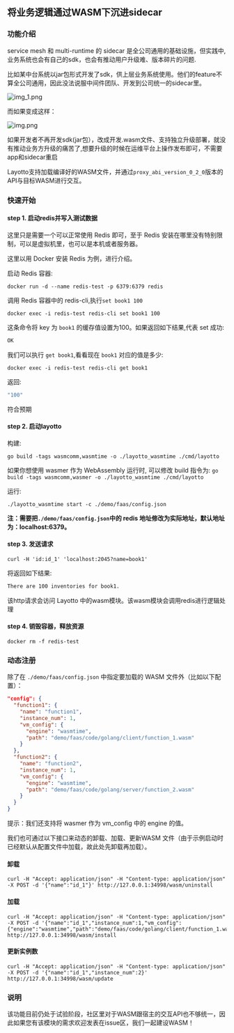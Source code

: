 ## 将业务逻辑通过WASM下沉进sidecar
### 功能介绍
service mesh 和 multi-runtime 的 sidecar 是全公司通用的基础设施，但实践中,业务系统也会有自己的sdk，也会有推动用户升级难、版本碎片的问题.

比如某中台系统以jar包形式开发了sdk，供上层业务系统使用。他们的feature不算全公司通用，因此没法说服中间件团队、开发到公司统一的sidecar里。

![img_1.png](/img/wasm/img_1.png)

而如果变成这样：

![img.png](/img/wasm/img.png)

如果开发者不再开发sdk(jar包），改成开发.wasm文件、支持独立升级部署，就没有推动业务方升级的痛苦了,想要升级的时候在运维平台上操作发布即可，不需要app和sidecar重启

Layotto支持加载编译好的WASM文件，并通过`proxy_abi_version_0_2_0`版本的API与目标WASM进行交互。

### 快速开始

#### step 1. 启动redis并写入测试数据

这里只是需要一个可以正常使用 Redis 即可，至于 Redis 安装在哪里没有特别限制，可以是虚拟机里，也可以是本机或者服务器。

这里以用 Docker 安装 Redis 为例，进行介绍。

启动 Redis 容器:

```shell
docker run -d --name redis-test -p 6379:6379 redis
```

调用 Redis 容器中的 redis-cli,执行`set book1 100`

```shell
docker exec -i redis-test redis-cli set book1 100
```

这条命令将 key 为 `book1` 的缓存值设置为100。如果返回如下结果,代表 set 成功:

```bash
OK
```

我们可以执行 `get book1`,看看现在 `book1` 对应的值是多少:

```shell
docker exec -i redis-test redis-cli get book1
```

返回:

```bash
"100"
```

符合预期

#### step 2. 启动layotto

构建:

```shell @if.not.exist layotto_wasmtime
go build -tags wasmcomm,wasmtime -o ./layotto_wasmtime ./cmd/layotto
```

如果你想使用 wasmer 作为 WebAssembly 运行时, 可以修改 build 指令为: `go build -tags wasmcomm,wasmer -o ./layotto_wasmtime ./cmd/layotto`

运行:

```shell @background
./layotto_wasmtime start -c ./demo/faas/config.json
```

**注：需要把`./demo/faas/config.json`中的 redis 地址修改为实际地址，默认地址为：localhost:6379。**

#### step 3. 发送请求

```shell
curl -H 'id:id_1' 'localhost:2045?name=book1'
```

将返回如下结果:

```bash
There are 100 inventories for book1.
```

该http请求会访问 Layotto 中的wasm模块。该wasm模块会调用redis进行逻辑处理

#### step 4. 销毁容器，释放资源

```shell
docker rm -f redis-test
```

### 动态注册

除了在 `./demo/faas/config.json` 中指定要加载的 WASM 文件外（比如以下配置）：

```json
"config": {
  "function1": {
    "name": "function1",
    "instance_num": 1,
    "vm_config": {
      "engine": "wasmtime",
      "path": "demo/faas/code/golang/client/function_1.wasm"
    }
  },
  "function2": {
    "name": "function2",
    "instance_num": 1,
    "vm_config": {
      "engine": "wasmtime",
      "path": "demo/faas/code/golang/server/function_2.wasm"
    }
  }
}
```

提示：我们还支持将 wasmer 作为 vm_config 中的 engine 的值。

我们也可通过以下接口来动态的卸载、加载、更新WASM 文件（由于示例启动时已经默认从配置文件中加载，故此处先卸载再加载）。

#### 卸载

```shell
curl -H "Accept: application/json" -H "Content-type: application/json" -X POST -d '{"name":"id_1"}' http://127.0.0.1:34998/wasm/uninstall
```

#### 加载

```shell
curl -H "Accept: application/json" -H "Content-type: application/json" -X POST -d '{"name":"id_1","instance_num":1,"vm_config":{"engine":"wasmtime","path":"demo/faas/code/golang/client/function_1.wasm"}}' http://127.0.0.1:34998/wasm/install
```

#### 更新实例数

```shell
curl -H "Accept: application/json" -H "Content-type: application/json" -X POST -d '{"name":"id_1","instance_num":2}' http://127.0.0.1:34998/wasm/update
```

### 说明

该功能目前仍处于试验阶段，社区里对于WASM跟宿主的交互API也不够统一，因此如果您有该模块的需求欢迎发表在issue区，我们一起建设WASM！